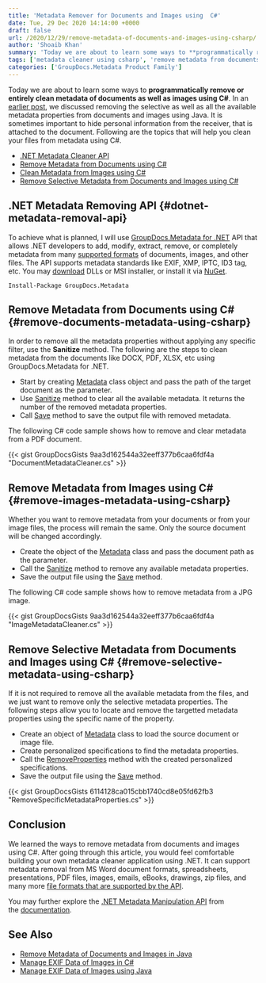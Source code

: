 ```yaml
---
title: 'Metadata Remover for Documents and Images using  C#'
date: Tue, 29 Dec 2020 14:14:00 +0000
draft: false
url: /2020/12/29/remove-metadata-of-documents-and-images-using-csharp/
author: 'Shoaib Khan'
summary: 'Today we are about to learn some ways to **programmatically remove or entirely clean metadata of documents as well as images using C#**. In an [earlier post](https://blog.groupdocs.com/2020/12/17/remove-metadata-from-documents-and-images-using-java/), we discussed removing the selective as well as all the available metadata properties from documents and images using Java. It is sometimes important to hide personal information from the receiver, that is attached to the document. Following are the topics that will help you clean your files from metadata using C#.'
tags: ['metadata cleaner using csharp', 'remove metadata from documents in csharp', 'remove metadata from images in csharp', 'remove metadata using csharp']
categories: ['GroupDocs.Metadata Product Family']
---
```


Today we are about to learn some ways to **programmatically remove or entirely clean metadata of documents as well as images using C#**. In an [earlier post](https://blog.groupdocs.com/2020/12/17/remove-metadata-from-documents-and-images-using-java/), we discussed removing the selective as well as all the available metadata properties from documents and images using Java. It is sometimes important to hide personal information from the receiver, that is attached to the document. Following are the topics that will help you clean your files from metadata using C#.

*   [.NET Metadata Cleaner API](#dotnet-metadata-removal-api)
*   [Remove Metadata from Documents using C#](#remove-documents-metadata-using-csharp)
*   [Clean Metadata from Images using C#](#remove-images-metadata-using-csharp)
*   [Remove Selective Metadata from Documents and Images using C#](#remove-selective-metadata-using-csharp)

## .NET Metadata Removing API {#dotnet-metadata-removal-api}

To achieve what is planned, I will use [GroupDocs.Metadata for .NET](https://products.groupdocs.com/metadata/net) API that allows .NET developers to add, modify, extract, remove, or completely metadata from many [supported formats](https://docs.groupdocs.com/metadata/net/supported-document-formats/) of documents, images, and other files. The API supports metadata standards like EXIF, XMP, IPTC, ID3 tag, etc. You may [download](https://downloads.groupdocs.com/metadata/net) DLLs or MSI installer, or install it via [NuGet](https://www.nuget.org/packages/groupdocs.metadata).

```
Install-Package GroupDocs.Metadata
```

## Remove Metadata from Documents using C# {#remove-documents-metadata-using-csharp}

In order to remove all the metadata properties without applying any specific filter, use the **Sanitize** method. The following are the steps to clean metadata from the documents like DOCX, PDF, XLSX, etc using GroupDocs.Metadata for .NET.

*   Start by creating [Metadata](https://apireference.groupdocs.com/metadata/net/groupdocs.metadata/metadata) class object and pass the path of the target document as the parameter.
*   Use [Sanitize](https://apireference.groupdocs.com/metadata/net/groupdocs.metadata/metadata/methods/sanitize) method to clear all the available metadata. It returns the number of the removed metadata properties.
*   Call [Save](https://apireference.groupdocs.com/metadata/net/groupdocs.metadata/metadata/methods/save/index) method to save the output file with removed metadata.

The following C# code sample shows how to remove and clear metadata from a PDF document.

{{< gist GroupDocsGists 9aa3d162544a32eeff377b6caa6fdf4a "DocumentMetadataCleaner.cs" >}}

## Remove Metadata from Images using C# {#remove-images-metadata-using-csharp}

Whether you want to remove metadata from your documents or from your image files, the process will remain the same. Only the source document will be changed accordingly.

*   Create the object of the [Metadata](https://apireference.groupdocs.com/metadata/net/groupdocs.metadata/metadata) class and pass the document path as the parameter.
*   Call the [Sanitize](https://apireference.groupdocs.com/metadata/net/groupdocs.metadata/metadata/methods/sanitize) method to remove any available metadata properties.
*   Save the output file using the [Save](https://apireference.groupdocs.com/metadata/net/groupdocs.metadata/metadata/methods/save/index) method.

The following C# code sample shows how to remove metadata from a JPG image.

{{< gist GroupDocsGists 9aa3d162544a32eeff377b6caa6fdf4a "ImageMetadataCleaner.cs" >}}

## Remove Selective Metadata from Documents and Images using C# {#remove-selective-metadata-using-csharp}

If it is not required to remove all the available metadata from the files, and we just want to remove only the selective metadata properties. The following steps allow you to locate and remove the targetted metadata properties using the specific name of the property.

*   Create an object of [Metadata](https://apireference.groupdocs.com/metadata/net/groupdocs.metadata/metadata) class to load the source document or image file.
*   Create personalized specifications to find the metadata properties.
*   Call the [RemoveProperties](https://apireference.groupdocs.com/metadata/net/groupdocs.metadata/metadata/methods/removeproperties) method with the created personalized specifications.
*   Save the output file using the [Save](https://apireference.groupdocs.com/metadata/net/groupdocs.metadata/metadata/methods/save/index) method.

{{< gist GroupDocsGists 6114128ca015cbb1740cd8e05fd62fb3 "RemoveSpecificMetadataProperties.cs" >}}

## Conclusion

We learned the ways to remove metadata from documents and images using C#. After going through this article, you would feel comfortable building your own metadata cleaner application using .NET. It can support metadata removal from MS Word document formats, spreadsheets, presentations, PDF files, images, emails, eBooks, drawings, zip files, and many more [file formats that are supported by the API](https://docs.groupdocs.com/metadata/net/supported-document-formats/).

You may further explore the [.NET Metadata Manipulation API](https://products.groupdocs.com/metadata/net) from the [documentation](https://docs.groupdocs.com/metadata/net/).

## See Also

*   [Remove Metadata of Documents and Images in Java](https://blog.groupdocs.com/2020/12/17/remove-metadata-from-documents-and-images-using-java/)
*   [Manage EXIF Data of Images in C#](https://blog.groupdocs.com/2020/05/13/manage-exif-data-in-csharp-net-for-jpeg-png-tiff-webp-images/)
*   [Manage EXIF Data of Images using Java](https://blog.groupdocs.com/2020/05/12/handle-exif-data-of-jpg-png-webp-images-in-java/)




